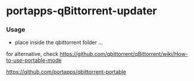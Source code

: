 # portapps-qBittorrent-updater
### Usage
- place inside the qbittorrent folder ...


for alternative, check https://github.com/qbittorrent/qBittorrent/wiki/How-to-use-portable-mode


https://github.com/portapps/qbittorrent-portable
